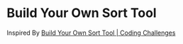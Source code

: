 # Build Your Own Sort Tool

Inspired By [Build Your Own Sort Tool | Coding Challenges](https://codingchallenges.fyi/challenges/challenge-sort)
